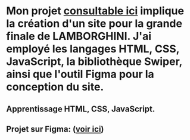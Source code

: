 # Mon projet [consultable ici](https://alexnesvit.github.io/Monprojet-Lambo-html-css-javascript/) implique la création d'un site pour la grande finale de LAMBORGHINI. J'ai employé les langages HTML, CSS, JavaScript, la bibliothèque Swiper, ainsi que l'outil Figma pour la conception du site.

## Apprentissage HTML, CSS, JavaScript.

## Projet sur Figma: ([voir ici](https://www.figma.com/file/oW3glk3qkXbTL68TY4XAZc/Lamborghini-race-(1)?type=design&node-id=32-45&mode=design&t=UlqMlwkvD8wtSBnB-0))



